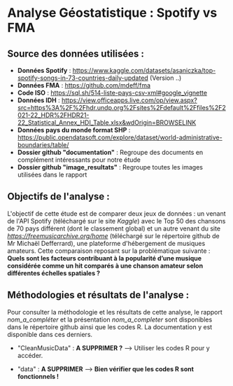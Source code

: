 # Analyse Géostatistique : Spotify vs FMA

## Source des données utilisées : 
- **Données Spotify** : https://www.kaggle.com/datasets/asaniczka/top-spotify-songs-in-73-countries-daily-updated (Version ..)
- **Données FMA** : https://github.com/mdeff/fma
- **Code ISO** : https://sql.sh/514-liste-pays-csv-xml#google_vignette
- **Données IDH** : https://view.officeapps.live.com/op/view.aspx?src=https%3A%2F%2Fhdr.undp.org%2Fsites%2Fdefault%2Ffiles%2F2021-22_HDR%2FHDR21-22_Statistical_Annex_HDI_Table.xlsx&wdOrigin=BROWSELINK
- **Données pays du monde format SHP** : https://public.opendatasoft.com/explore/dataset/world-administrative-boundaries/table/
- **Dossier github "documentation"** : Regroupe des documents en complément intéressants pour notre étude
- **Dossier github "image_resultats"** : Regroupe toutes les images utilisées dans le rapport

## Objectifs de l'analyse : 
L'objectif de cette étude est de comparer deux jeux de données : un venant de l'API Spotify (téléchargé sur le site *Kaggle*) avec le Top 50 des chansons de 70 pays différent (dont le classement global) et un autre venant du site *https://freemusicarchive.org/home* (téléchargé sur le répertoire github de Mr Michaël Defferrard), une plateforme d'hébergement de musiques amateurs. 
Cette comparaison reposant sur la problématique suivante : **Quels sont les facteurs contribuant à la popularité d’une musique considérée comme un hit comparés à une chanson amateur selon différentes échelles spatiales ?**

## Méthodologies et résultats de l'analyse :
Pour consulter la méthodologie et les résultats de cette analyse, le rapport *nom_a_compléter* et la présentation *nom_a_completer* sont disponibles dans le répertoire github ainsi que les codes R. La documentation y est disponible dans ces derniers.

- "CleanMusicData" : **A SUPPRIMER ?** --> Utiliser les codes R pour y accéder.

- "data" : **A SUPPRIMER** --> **Bien vérifier que les codes R sont fonctionnels !**

